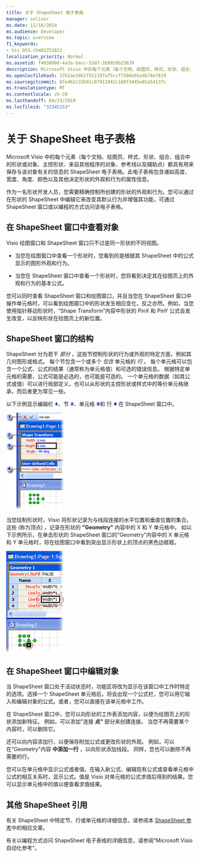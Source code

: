 ```yaml
---
title: 关于 ShapeSheet 电子表格
manager: soliver
ms.date: 11/16/2014
ms.audience: Developer
ms.topic: overview
f1_keywords:
- Vis_DSS.chm82251822
localization_priority: Normal
ms.assetid: f403890d-4a3a-bacc-53d7-1b9920b23639
description: Microsoft Visio 中的每个元素（每个文档、绘图页、样式、形状、组合、组合中的形状或对象、主控形状、来自其他程序的对象、参考线以及辅助点）都具有用来保存与该对象有关的信息的 ShapeSheet 电子表格。此电子表格包含诸如高度、宽度、角度、颜色以及其他决定形状的外观和行为的属性信息。
ms.openlocfilehash: 37b2ae10b1f511197af5ccf739de91edb74e7819
ms.sourcegitcommit: 8fe462c32b91c87911942c188f3445e85a54137c
ms.translationtype: MT
ms.contentlocale: zh-CN
ms.lasthandoff: 04/23/2019
ms.locfileid: "32345153"
---
```

# <a name="about-the-shapesheet-spreadsheet"></a>关于 ShapeSheet 电子表格

Microsoft Visio 中的每个元素（每个文档、绘图页、样式、形状、组合、组合中的形状或对象、主控形状、来自其他程序的对象、参考线以及辅助点）都具有用来保存与该对象有关的信息的 ShapeSheet 电子表格。此电子表格包含诸如高度、宽度、角度、颜色以及其他决定形状的外观和行为的属性信息。
  
作为一名形状开发人员，您需要精确控制所创建的形状的外观和行为。您可以通过在形状的 ShapeSheet 中编辑它来改变其默认行为并增强其功能，可通过 ShapeSheet 窗口或以编程的方式访问该电子表格。
  
## <a name="viewing-an-object-in-a-shapesheet-window"></a>在 ShapeSheet 窗口中查看对象

Visio 绘图窗口和 ShapeSheet 窗口只不过是同一形状的不同视图。
  
- 当您在绘图窗口中查看一个形状时，您看到的是根据其 ShapeSheet 中的公式显示的图形外观和行为。
    
- 当您在 ShapeSheet 窗口中查看一个形状时，您将看到决定其在绘图页上的外观和行为的基本公式。
    
您可以同时查看 ShapeSheet 窗口和绘图窗口，并且当您在 ShapeSheet 窗口中操作单元格时，可以看到绘图窗口中的形状发生相应变化，反之亦然。例如，当您使用指针移动形状时，“Shape Transform”内容中形状的 PinX 和 PinY 公式会发生改变，以反映形状在绘图页上的新位置。
  
## <a name="structure-of-the-shapesheet-window"></a>ShapeSheet 窗口的结构

ShapeSheet 分为若干  *部分*  ，这些节控制形状的行为或外观的特定方面，例如其几何图形或格式。 每个节包含一个或多个  *包含*  单元格的  *行*  。 每个单元格可以包含一个公式、公式的结果（通常称为单元格值）和可选的错误信息。 根据特定单元格的需要，公式可能是必选的，也可能是可选的。 一个单元格的数据（如其公式或值）可以进行局部定义，也可以从形状的主控形状或样式中的等价单元格继承，而后者更为常见一些。 
  
以下示例显示编辑栏 ![编辑栏](media/callout1_ZA01036259.gif)、节 ![section](media/callout2_ZA01036260.gif)、单元格 ![cell](media/callout3_ZA01036261.gif)和 行 ![row](media/callout4_ZA01036262.gif) 在 ShapeSheet 窗口中。 
  
![ShapeSheet 窗口](media/ShpSheetRef_CA_02a_ZA07645861.gif)
  
当您绘制形状时，Visio 将形状记录为与线段连接的水平位置和垂直位置的集合。 这些 (称为顶点) ，记录在形状的 **"Geometry"** 内容中的 X 和 Y 单元格中。 如以下示例所示，在单击形状的 ShapeSheet 窗口的"Geometry"内容中的 X 单元格和 Y 单元格时，将在绘图窗口中看到突出显示形状上的顶点的黑色边框框。 
  
![在绘图窗口中突出显示形状上的顶点的黑框](media/ShpSheetRef_CA_01_ZA07645860.gif)
  
## <a name="editing-an-object-in-the-shapesheet-window"></a>在 ShapeSheet 窗口中编辑对象

当 ShapeSheet 窗口处于活动状态时，功能区将改为显示在该窗口中工作时特定的选项。选择一个 ShapeSheet 单元格后，将会出现一个公式栏，您可以用它输入和编辑对象的公式。或者，您可以直接在该单元格中工作。
  
在 ShapeSheet 窗口中，您可以向形状的工作表添加内容，以便为绘图页上的形状添加新特征。 例如，可以添加"连接 **点"** 部分来创建连接。 当您不再需要某个内容时，可以删除它。 
  
还可以向内容添加行，以便保存附加公式或更改形状的外观。 例如，可以在"Geometry"内容 **中添加一行** ，以向形状添加线段。 同样，您也可以删除不再需要的行。 
  
您可以在单元格中显示公式或者值。在输入新公式、编辑现有公式或查看单元格中公式的相互关系时，显示公式。值是 Visio 对单元格的公式求值后得到的结果。您可以显示单元格中的值以便查看求值结果。
  
## <a name="additional-shapesheet-references"></a>其他 ShapeSheet 引用

有关 ShapeSheet 中特定节、行或单元格的详细信息，请参阅本 [ShapeSheet 参考](reference-visio-shapesheet.md)中的相应文章。
  
有关以编程方式访问 ShapeSheet 电子表格的详细信息，请参阅“Microsoft Visio 自动化参考”。
  

